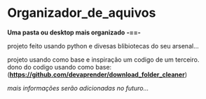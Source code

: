 # Organizador_de_aquivos
 

**Uma pasta ou desktop mais organizado**
**-==-**


projeto feito usando python e divesas blibiotecas do seu arsenal...

projeto usando como base e inspiração um codigo de um terceiro.       
dono do codigo usando como base:  
(**https://github.com/devaprender/download_folder_cleaner**)



*mais informações serão adicionadas no futuro...*

